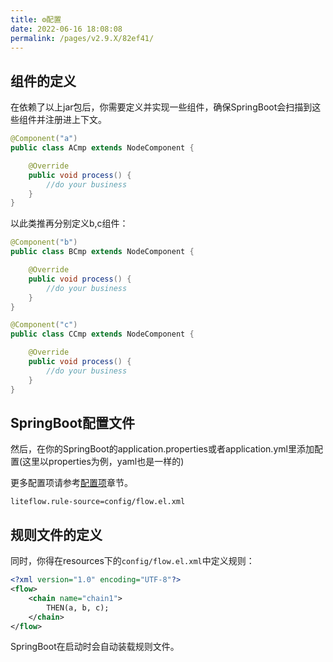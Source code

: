 ```yaml
---
title: ⚙️配置
date: 2022-06-16 18:08:08
permalink: /pages/v2.9.X/82ef41/
---
```


## 组件的定义

在依赖了以上jar包后，你需要定义并实现一些组件，确保SpringBoot会扫描到这些组件并注册进上下文。

```java
@Component("a")
public class ACmp extends NodeComponent {

	@Override
	public void process() {
		//do your business
	}
}
```

以此类推再分别定义b,c组件：

```java
@Component("b")
public class BCmp extends NodeComponent {

	@Override
	public void process() {
		//do your business
	}
}
```

```java
@Component("c")
public class CCmp extends NodeComponent {

	@Override
	public void process() {
		//do your business
	}
}
```

## SpringBoot配置文件

然后，在你的SpringBoot的application.properties或者application.yml里添加配置(这里以properties为例，yaml也是一样的)

更多配置项请参考[配置项](/pages/v2.9.X/4594ec/)章节。

```properties
liteflow.rule-source=config/flow.el.xml
```

## 规则文件的定义
同时，你得在resources下的`config/flow.el.xml`中定义规则：
```xml
<?xml version="1.0" encoding="UTF-8"?>
<flow>
    <chain name="chain1">
        THEN(a, b, c);
    </chain>
</flow>
```

SpringBoot在启动时会自动装载规则文件。